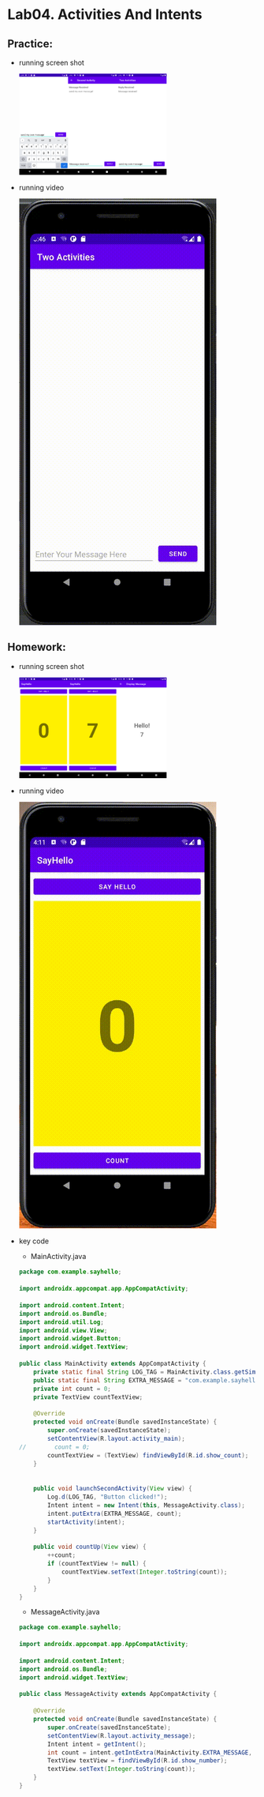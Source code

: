 # Lab04. Activities And Intents

## Practice:

- running screen shot

  <img src="./Practice/img1.png" alt="practice_img1" style="zoom:20%;" /><img src="./Practice/img2.png" alt="practice_img2" style="zoom:20%;" /><img src="./Practice/img3.png" alt="practice_img3" style="zoom:20%;" />



- running video

  ![practice_video](./Practice/running.gif)



## Homework:

- running screen shot

  <img src="./Homework/img1.png" alt="homework_img1" style="zoom:20%;" /><img src="./Homework/img2.png" alt="homework_img2" style="zoom:20%;" /><img src="./Homework/img3.png" alt="homework_img3" style="zoom:20%;" />

  

- running video

  ![practice_video](./Homework/running.gif)



- key code

  - MainActivity.java

  ```java
  package com.example.sayhello;
  
  import androidx.appcompat.app.AppCompatActivity;
  
  import android.content.Intent;
  import android.os.Bundle;
  import android.util.Log;
  import android.view.View;
  import android.widget.Button;
  import android.widget.TextView;
  
  public class MainActivity extends AppCompatActivity {
      private static final String LOG_TAG = MainActivity.class.getSimpleName();
      public static final String EXTRA_MESSAGE = "com.example.sayhello.extra.COUNT_MESSAGE";
      private int count = 0;
      private TextView countTextView;
  
      @Override
      protected void onCreate(Bundle savedInstanceState) {
          super.onCreate(savedInstanceState);
          setContentView(R.layout.activity_main);
  //        count = 0;
          countTextView = (TextView) findViewById(R.id.show_count);
      }
  
  
      public void launchSecondActivity(View view) {
          Log.d(LOG_TAG, "Button clicked!");
          Intent intent = new Intent(this, MessageActivity.class);
          intent.putExtra(EXTRA_MESSAGE, count);
          startActivity(intent);
      }
  
      public void countUp(View view) {
          ++count;
          if (countTextView != null) {
              countTextView.setText(Integer.toString(count));
          }
      }
  }
  ```

  - MessageActivity.java

  ```java
  package com.example.sayhello;
  
  import androidx.appcompat.app.AppCompatActivity;
  
  import android.content.Intent;
  import android.os.Bundle;
  import android.widget.TextView;
  
  public class MessageActivity extends AppCompatActivity {
  
      @Override
      protected void onCreate(Bundle savedInstanceState) {
          super.onCreate(savedInstanceState);
          setContentView(R.layout.activity_message);
          Intent intent = getIntent();
          int count = intent.getIntExtra(MainActivity.EXTRA_MESSAGE, 0);
          TextView textView = findViewById(R.id.show_number);
          textView.setText(Integer.toString(count));
      }
  }
  ```

  

